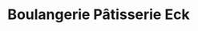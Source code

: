---
title: "Boulangerie Pâtisserie Eck"
url: /molsheim/boulangerie-patisserie-eck/
shop: boulangerie
---